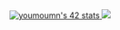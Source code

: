 <a href="https://github.com/oakoudad/badge42">
  <img src="https://badge.mediaplus.ma/levi/youmoumn" alt="youmoumn's 42 stats" />
  <img src="https://github.com/moumniucf/moumniucf/blob/main/rasengan_particles.gif?raw=true" />
</a>
